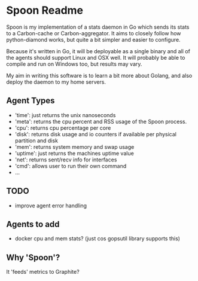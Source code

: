 # Spoon Readme

Spoon is my implementation of a stats daemon
in Go which sends its stats to a Carbon-cache or Carbon-aggregator. It aims to
closely follow how python-diamond works, but quite a bit simpler and easier to
configure.

Because it's written in Go, it will be deployable as a single binary and all of
the agents should support Linux and OSX well. It will probably be able to
compile and run on Windows too, but results may vary.

My aim in writing this software is to learn a bit more about Golang, and also
deploy the daemon to my home servers.

## Agent Types

- 'time': just returns the unix nanoseconds
- 'meta': returns the cpu percent and RSS usage of the Spoon process.
- 'cpu': returns cpu percentage per core
- 'disk': returns disk usage and io counters if available per physical partition and disk
- 'mem': returns system memory and swap usage
- 'uptime': just returns the machines uptime value
- 'net': returns sent/recv info for interfaces
- 'cmd': allows user to run their own command
- ...

## TODO

- improve agent error handling

## Agents to add

- docker cpu and mem stats? (just cos gopsutil library supports this)

## Why 'Spoon'?

It 'feeds' metrics to Graphite?
